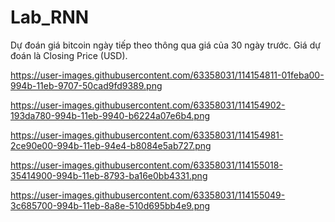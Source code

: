 # Lab_RNN
Dự đoán giá bitcoin ngày tiếp theo thông qua giá của 30 ngày trước.
Giá dự đoán là Closing Price (USD).

https://user-images.githubusercontent.com/63358031/114154811-01feba00-994b-11eb-9707-50cad9fd9389.png

https://user-images.githubusercontent.com/63358031/114154902-193da780-994b-11eb-9940-b6224a07e6b4.png

https://user-images.githubusercontent.com/63358031/114154981-2ce90e00-994b-11eb-94e4-b8084e5ab727.png

https://user-images.githubusercontent.com/63358031/114155018-35414900-994b-11eb-8793-ba16e0bb4331.png

https://user-images.githubusercontent.com/63358031/114155049-3c685700-994b-11eb-8a8e-510d695bb4e9.png
